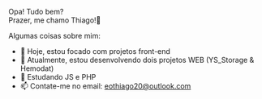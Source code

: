 Opa! Tudo bem? <br>
Prazer, me chamo Thiago!👋

Algumas coisas sobre mim:

- 🔭 Hoje, estou focado com projetos front-end
- 📖 Atualmente, estou desenvolvendo dois projetos WEB (YS_Storage & Hemodat)
- 🌱 Estudando JS e PHP
- 📫 Contate-me no email: eothiago20@outlook.com
